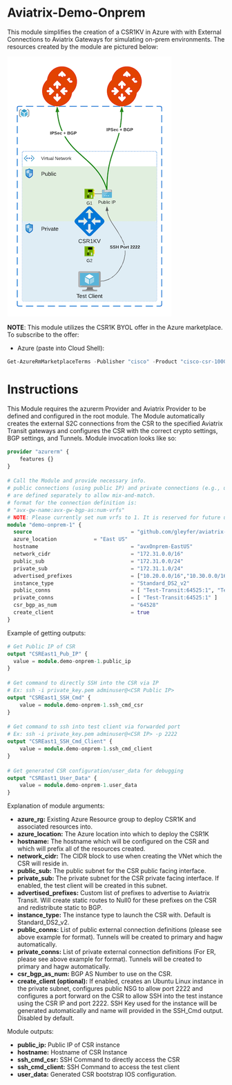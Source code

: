 # Aviatrix-Demo-Onprem

This module simplifies the creation of a CSR1KV in Azure with with External Connections to Aviatrix Gateways for simulating on-prem environments. The resources created by the module are pictured below:

![Azure Topology](aviatrix-demo-onprem-Azure.png)

**NOTE**: This module utilizes the CSR1K BYOL offer in the Azure marketplace. To subscribe to the offer:
- Azure (paste into Cloud Shell):
```powershell
Get-AzureRmMarketplaceTerms -Publisher "cisco" -Product "cisco-csr-1000v" -Name "17_3_3-byol" | Set-AzureRmMarketplaceTerms -Accept
```

# Instructions

This Module requires the azurerm Provider and Aviatrix Provider to be defined and configured in the root module. The Module automatically creates the external S2C connections from the CSR to the specified Aviatrix Transit gateways and configures the CSR with the correct crypto settings, BGP settings, and Tunnels. Module invocation looks like so:

```terraform
provider "azurerm" {
	features {}
}

# Call the Module and provide necessary info.
# public connections (using public IP) and private connections (e.g., using DX) 
# are defined separately to allow mix-and-match.
# format for the connection definition is: 
# "avx-gw-name:avx-gw-bgp-as:num-vrfs"
# NOTE: Please currently set num vrfs to 1. It is reserved for future use
module "demo-onprem-1" {
  source                                = "github.com/gleyfer/aviatrix-demo-onprem-azure"
  azure_location			= "East US"
  hostname                              = "avxOnprem-EastUS"
  network_cidr                          = "172.31.0.0/16"
  public_sub                            = "172.31.0.0/24"
  private_sub                           = "172.31.1.0/24"
  advertised_prefixes                   = ["10.20.0.0/16","10.30.0.0/16"]
  instance_type                         = "Standard_DS2_v2"
  public_conns                          = [ "Test-Transit:64525:1", "TestWest-Transit:64526:1"]
  private_conns                         = [ "Test-Transit:64525:1" ]
  csr_bgp_as_num                        = "64528"
  create_client                         = true
}
```

Example of getting outputs:

```terraform
# Get Public IP of CSR
output "CSREast1_Pub_IP" {
  value = module.demo-onprem-1.public_ip
}

# Get command to directly SSH into the CSR via IP
# Ex: ssh -i private_key.pem adminuser@<CSR Public IP>
output "CSREast1_SSH_Cmd" {
    value = module.demo-onprem-1.ssh_cmd_csr
}

# Get command to ssh into test client via forwarded port
# Ex: ssh -i private_key.pem adminuser@<CSR IP> -p 2222
output "CSREast1_SSH_Cmd_Client" {
    value = module.demo-onprem-1.ssh_cmd_client
}

# Get generated CSR configuration/user_data for debugging
output "CSREast1_User_Data" {
    value = module.demo-onprem-1.user_data
}
```

Explanation of module arguments:

- **azure_rg:** Existing Azure Resource group to deploy CSR1K and associated resources into.
- **azure_location:** The Azure location into which to deploy the CSR1K
- **hostname:** The hostname which will be configured on the CSR and which will prefix all of the resources created.
- **network_cidr:** The CIDR block to use when creating the VNet which the CSR will reside in.
- **public_sub:** The public subnet for the CSR public facing interface.
- **private_sub:** The private subnet for the CSR private facing interface. If enabled, the test client will be created in this subnet.
- **advertised_prefixes:** Custom list of prefixes to advertise to Aviatrix Transit. Will create static routes to Null0 for these prefixes on the CSR and redistribute static to BGP.
- **instance_type:** The instance type to launch the CSR with. Default is Standard_DS2_v2.
- **public_conns:** List of public external connection definitions (please see above example for format). Tunnels will be created to primary and hagw automatically.
- **private_conns:** List of private external connection definitions (For ER, please see above example for format). Tunnels will be created to primary and hagw automatically.
- **csr_bgp_as_num:** BGP AS Number to use on the CSR.
- **create_client (optional):** If enabled, creates an Ubuntu Linux instance in the private subnet, configures public NSG to allow port 2222 and configures a port forward on the CSR to allow SSH into the test instance using the CSR IP and port 2222. SSH Key used for the instance will be generated automatically and name will provided in the SSH_Cmd output. Disabled by default.

Module outputs:

- **public_ip:** Public IP of CSR instance
- **hostname:** Hostname of CSR Instance
- **ssh_cmd_csr:** SSH Command to directly access the CSR
- **ssh_cmd_client:** SSH Command to access the test client
- **user_data:** Generated CSR bootstrap IOS configuration.
